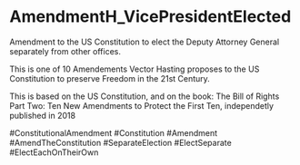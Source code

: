 # AmendmentH_VicePresidentElected
Amendment to the US Constitution to elect the Deputy Attorney General separately from other offices.

This is one of 10 Amendements Vector Hasting proposes to the US Constitution to preserve Freedom 
in the 21st Century. 

This is based on the US Constitution, and on the book: 
The Bill of Rights Part Two: Ten New Amendments to Protect the First Ten, 
independetly published in 2018

#ConstitutionalAmendment #Constitution #Amendment #AmendTheConstitution #SeparateElection #ElectSeparate #ElectEachOnTheirOwn
